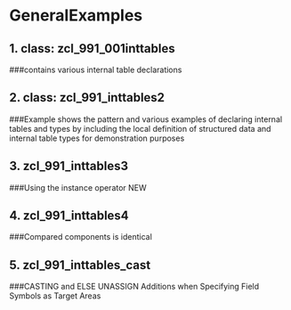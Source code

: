 # GeneralExamples

## 1. class: zcl_991_001inttables
###contains various internal table declarations

## 2. class: zcl_991_inttables2
###Example shows the pattern and various examples of declaring internal tables and types by including the local definition of structured data and internal table types for demonstration purposes

## 3. zcl_991_inttables3
###Using the instance operator NEW

## 4. zcl_991_inttables4
###Compared components is identical

## 5. zcl_991_inttables_cast
###CASTING and ELSE UNASSIGN Additions when Specifying Field Symbols as Target Areas




